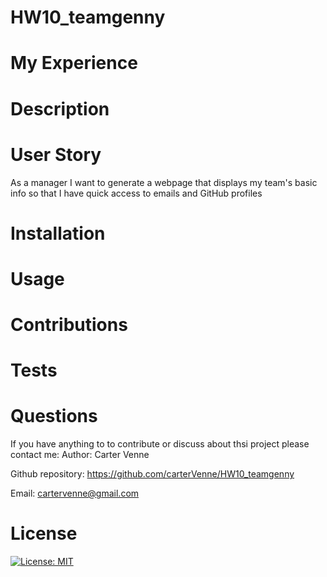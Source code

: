 # HW10_teamgenny
# My Experience

# Description

# User Story
As a manager
I want to generate a webpage that displays my team's basic info
so that I have quick access to emails and GitHub profiles

# Installation

# Usage

# Contributions

# Tests

# Questions
If you have anything to to contribute or discuss about thsi project please contact me:
Author: Carter Venne

Github repository: https://github.com/carterVenne/HW10_teamgenny

Email: cartervenne@gmail.com

# License
 [![License: MIT](https://img.shields.io/badge/License-MIT-yellow.svg)](https://opensource.org/licenses/MIT)
